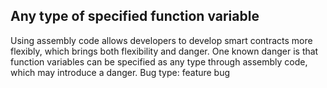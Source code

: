 ## Any type of specified function variable
Using assembly code allows developers to develop smart contracts more flexibly, which brings both flexibility and danger. One known danger is that function variables can be specified as any type through assembly code, which may introduce a danger.
Bug type: feature bug